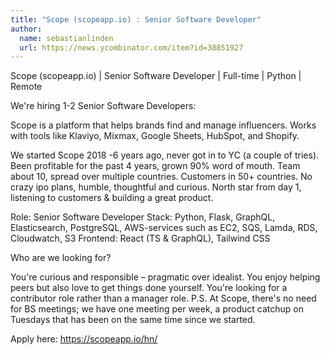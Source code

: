 ```yaml
---
title: "Scope (scopeapp.io) : Senior Software Developer"
author:
  name: sebastianlinden
  url: https://news.ycombinator.com/item?id=38851927
---
```

Scope (scopeapp.io) | Senior Software Developer | Full-time | Python | Remote

We&#x27;re hiring 1-2 Senior Software Developers:

Scope is a platform that helps brands find and manage influencers. Works with tools like Klaviyo, Mixmax, Google Sheets, HubSpot, and Shopify.

We started Scope 2018 -6 years ago, never got in to YC (a couple of tries). Been profitable for the past 4 years, grown 90% word of mouth. Team about 10, spread over multiple countries. Customers in 50+ countries. No crazy ipo plans, humble, thoughtful and curious. North star from day 1, listening to customers &amp; building a great product.

Role: Senior Software Developer Stack: Python, Flask, GraphQL, Elasticsearch, PostgreSQL, AWS-services such as EC2, SQS, Lamda, RDS, Cloudwatch, S3 Frontend: React (TS &amp; GraphQL), Tailwind CSS

Who are we looking for?

You&#x27;re curious and responsible – pragmatic over idealist. You enjoy helping peers but also love to get things done yourself. You&#x27;re looking for a contributor role rather than a manager role. P.S. At Scope, there&#x27;s no need for BS meetings; we have one meeting per week, a product catchup on Tuesdays that has been on the same time since we started.

Apply here: <a href="https:&#x2F;&#x2F;scopeapp.io&#x2F;hn&#x2F;" rel="nofollow">https:&#x2F;&#x2F;scopeapp.io&#x2F;hn&#x2F;</a>
